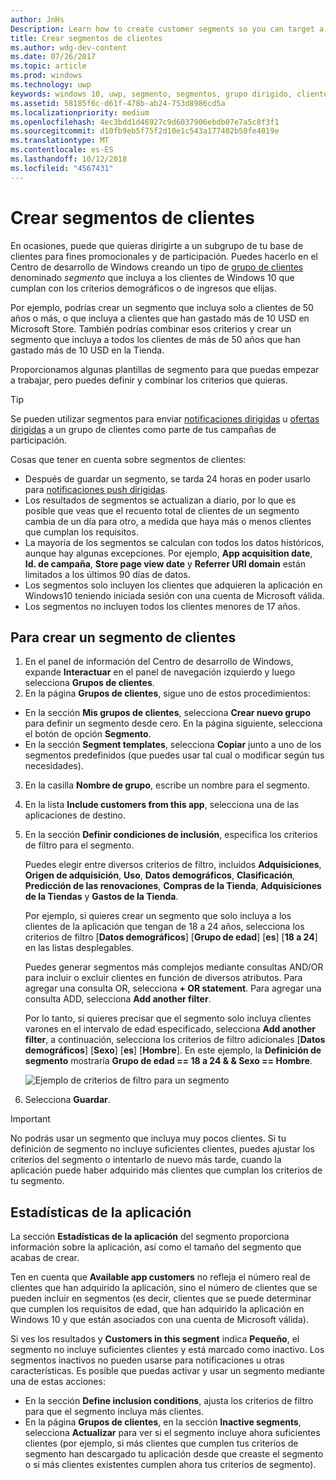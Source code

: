 ```yaml
---
author: JnHs
Description: Learn how to create customer segments so you can target a subset of your customer base for promotional or engagement purposes.
title: Crear segmentos de clientes
ms.author: wdg-dev-content
ms.date: 07/26/2017
ms.topic: article
ms.prod: windows
ms.technology: uwp
keywords: windows 10, uwp, segmento, segmentos, grupo dirigido, clientes
ms.assetid: 58185f6c-d61f-478b-ab24-753d8986cd5a
ms.localizationpriority: medium
ms.openlocfilehash: 4ec3bdd1d46927c9d6037906ebdb07e7a5c8f3f1
ms.sourcegitcommit: d10fb9eb5f75f2d10e1c543a177402b50fe4019e
ms.translationtype: MT
ms.contentlocale: es-ES
ms.lasthandoff: 10/12/2018
ms.locfileid: "4567431"
---
```

# <a name="create-customer-segments"></a>Crear segmentos de clientes

En ocasiones, puede que quieras dirigirte a un subgrupo de tu base de clientes para fines promocionales y de participación. Puedes hacerlo en el Centro de desarrollo de Windows creando un tipo de [grupo de clientes](create-customer-groups.md) denominado *segmento* que incluya a los clientes de Windows 10 que cumplan con los criterios demográficos o de ingresos que elijas.

Por ejemplo, podrías crear un segmento que incluya solo a clientes de 50 años o más, o que incluya a clientes que han gastado más de 10 USD en Microsoft Store. También podrías combinar esos criterios y crear un segmento que incluya a todos los clientes de más de 50 años que han gastado más de 10 USD en la Tienda. 

Proporcionamos algunas plantillas de segmento para que puedas empezar a trabajar, pero puedes definir y combinar los criterios que quieras.

> [!TIP]
> Se pueden utilizar segmentos para enviar [notificaciones dirigidas](send-push-notifications-to-your-apps-customers.md) u [ofertas dirigidas](use-targeted-offers-to-maximize-engagement-and-conversions.md) a un grupo de clientes como parte de tus campañas de participación.

Cosas que tener en cuenta sobre segmentos de clientes:
- Después de guardar un segmento, se tarda 24 horas en poder usarlo para [notificaciones push dirigidas](send-push-notifications-to-your-apps-customers.md).
- Los resultados de segmentos se actualizan a diario, por lo que es posible que veas que el recuento total de clientes de un segmento cambia de un día para otro, a medida que haya más o menos clientes que cumplan los requisitos.
- La mayoría de los segmentos se calculan con todos los datos históricos, aunque hay algunas excepciones. Por ejemplo, **App acquisition date**, **Id. de campaña**, **Store page view date** y **Referrer URI domain** están limitados a los últimos 90 días de datos.
- Los segmentos solo incluyen los clientes que adquieren la aplicación en Windows10 teniendo iniciada sesión con una cuenta de Microsoft válida. 
- Los segmentos no incluyen todos los clientes menores de 17 años.

## <a name="to-create-a-customer-segment"></a>Para crear un segmento de clientes

1.  En el panel de información del Centro de desarrollo de Windows, expande **Interactuar** en el panel de navegación izquierdo y luego selecciona **Grupos de clientes**.
2.  En la página **Grupos de clientes**, sigue uno de estos procedimientos:
 - En la sección **Mis grupos de clientes**, selecciona **Crear nuevo grupo** para definir un segmento desde cero. En la página siguiente, selecciona el botón de opción **Segmento**.
 - En la sección **Segment templates**, selecciona **Copiar** junto a uno de los segmentos predefinidos (que puedes usar tal cual o modificar según tus necesidades).
3.  En la casilla **Nombre de grupo**, escribe un nombre para el segmento.
4.  En la lista **Include customers from this app**, selecciona una de las aplicaciones de destino.
5.  En la sección **Definir condiciones de inclusión**, especifica los criterios de filtro para el segmento.

    Puedes elegir entre diversos criterios de filtro, incluidos **Adquisiciones**, **Origen de adquisición**, **Uso**, **Datos demográficos**, **Clasificación**, **Predicción de las renovaciones**, **Compras de la Tienda**, **Adquisiciones de la Tiendas** y **Gastos de la Tienda**.

    Por ejemplo, si quieres crear un segmento que solo incluya a los clientes de la aplicación que tengan de 18 a 24 años, selecciona los criterios de filtro [**Datos demográficos**] [**Grupo de edad**] [**es**] [**18 a 24**] en las listas desplegables.

    Puedes generar segmentos más complejos mediante consultas AND/OR para incluir o excluir clientes en función de diversos atributos. Para agregar una consulta OR, selecciona **+ OR statement**. Para agregar una consulta ADD, selecciona **Add another filter**.

    Por lo tanto, si quieres precisar que el segmento solo incluya clientes varones en el intervalo de edad especificado, selecciona **Add another filter**, a continuación, selecciona los criterios de filtro adicionales [**Datos demográficos**] [**Sexo**] [**es**] [**Hombre**]. En este ejemplo, la **Definición de segmento** mostraría **Grupo de edad == 18 a 24 & & Sexo == Hombre**.

    ![Ejemplo de criterios de filtro para un segmento](images/create-segment-inclusions.png)
6. Selecciona **Guardar**.

> [!IMPORTANT]
> No podrás usar un segmento que incluya muy pocos clientes. Si tu definición de segmento no incluye suficientes clientes, puedes ajustar los criterios del segmento o intentarlo de nuevo más tarde, cuando la aplicación puede haber adquirido más clientes que cumplan los criterios de tu segmento.


## <a name="app-statistics"></a>Estadísticas de la aplicación

La sección **Estadísticas de la aplicación** del segmento proporciona información sobre la aplicación, así como el tamaño del segmento que acabas de crear.

Ten en cuenta que **Available app customers** no refleja el número real de clientes que han adquirido la aplicación, sino el número de clientes que se pueden incluir en segmentos (es decir, clientes que se puede determinar que cumplen los requisitos de edad, que han adquirido la aplicación en Windows 10 y que están asociados con una cuenta de Microsoft válida).

Si ves los resultados y **Customers in this segment** indica **Pequeño**, el segmento no incluye suficientes clientes y está marcado como inactivo. Los segmentos inactivos no pueden usarse para notificaciones u otras características. Es posible que puedas activar y usar un segmento mediante una de estas acciones:

- En la sección **Define inclusion conditions**, ajusta los criterios de filtro para que el segmento incluya más clientes.
- En la página **Grupos de clientes**, en la sección **Inactive segments**, selecciona **Actualizar** para ver si el segmento incluye ahora suficientes clientes (por ejemplo, si más clientes que cumplen tus criterios de segmento han descargado tu aplicación desde que creaste el segmento o si más clientes existentes cumplen ahora tus criterios de segmento).
